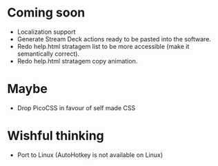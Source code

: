 # Coming soon
- Localization support
- Generate Stream Deck actions ready to be pasted into the software.
- Redo help.html stratagem list to be more accessible (make it semantically correct).
- Redo help.html stratagem copy animation.

# Maybe
- Drop PicoCSS in favour of self made CSS

# Wishful thinking
- Port to Linux (AutoHotkey is not available on Linux)